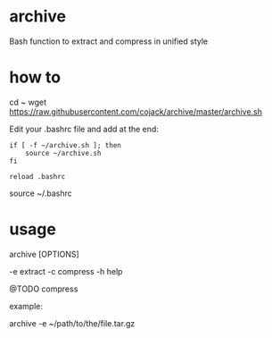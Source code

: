 # archive
Bash function to extract and compress in unified style

# how to
cd ~
wget https://raw.githubusercontent.com/cojack/archive/master/archive.sh

Edit your .bashrc file and add at the end:

```
if [ -f ~/archive.sh ]; then
    source ~/archive.sh
fi

reload .bashrc

```
source ~/.bashrc

# usage

archive [OPTIONS]

-e extract
-c compress
-h help

@TODO compress

example:

archive -e ~/path/to/the/file.tar.gz
